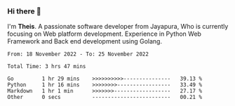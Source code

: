 ### Hi there 👋

I'm <b>Theis</b>. A passionate software developer from Jayapura, Who is currently focusing on Web platform development. Experience in Python Web Framework and Back end development using Golang.

 
 <!--START_SECTION:waka-->

```text
From: 18 November 2022 - To: 25 November 2022

Total Time: 3 hrs 47 mins

Go         1 hr 29 mins    >>>>>>>>>>---------------   39.13 %
Python     1 hr 16 mins    >>>>>>>>-----------------   33.49 %
Markdown   1 hr 1 min      >>>>>>>------------------   27.17 %
Other      0 secs          -------------------------   00.21 %
```

<!--END_SECTION:waka-->
